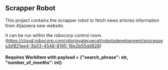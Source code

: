 ## Scrapper Robot
This project contains the scrapper robot to fetch news articles information from Aljazeera new website.

It can be run within the robocorp control room. (https://cloud.robocorp.com/vitoriovaleruecql/robotsdevelopment/processes/bf821ee4-3b03-4548-8195-16e2b55dd928)

#### Requires WorkItem with payload = {"search_phrase": str, "number_of_months": int}
